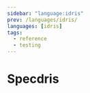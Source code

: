 ```yaml
---
sidebar: "language:idris"
prev: /languages/idris/
languages: [idris]
tags:
  - reference
  - testing
---
```


# Specdris

<!--
TODO: Finish this reference
TODO: Add tutorial and link to it
TODO: Add any recipes and link to them
-->
